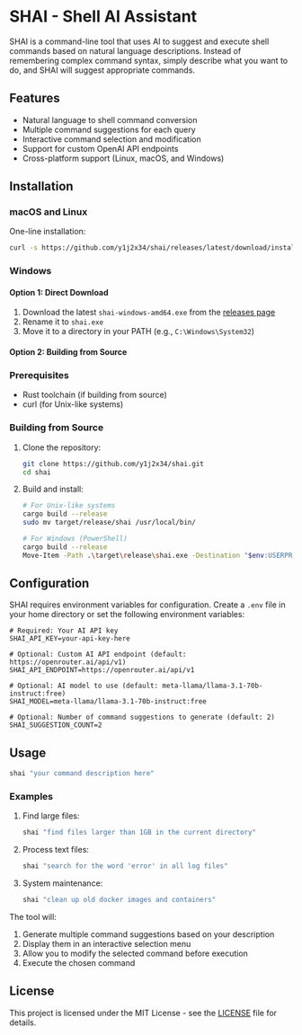 # SHAI - Shell AI Assistant

SHAI is a command-line tool that uses AI to suggest and execute shell commands based on natural language descriptions. Instead of remembering complex command syntax, simply describe what you want to do, and SHAI will suggest appropriate commands.

## Features

- Natural language to shell command conversion
- Multiple command suggestions for each query
- Interactive command selection and modification
- Support for custom OpenAI API endpoints
- Cross-platform support (Linux, macOS, and Windows)

## Installation

### macOS and Linux

One-line installation:

```bash
curl -s https://github.com/y1j2x34/shai/releases/latest/download/install.sh | bash
```

### Windows

#### Option 1: Direct Download

1. Download the latest `shai-windows-amd64.exe` from the [releases page](https://github.com/y1j2x34/shai/releases/latest)
2. Rename it to `shai.exe`
3. Move it to a directory in your PATH (e.g., `C:\Windows\System32`)

#### Option 2: Building from Source

### Prerequisites

- Rust toolchain (if building from source)
- curl (for Unix-like systems)

### Building from Source

1. Clone the repository:

    ```bash
    git clone https://github.com/y1j2x34/shai.git
    cd shai
    ```

2. Build and install:

    ```bash
    # For Unix-like systems
    cargo build --release
    sudo mv target/release/shai /usr/local/bin/

    # For Windows (PowerShell)
    cargo build --release
    Move-Item -Path .\target\release\shai.exe -Destination "$env:USERPROFILE\AppData\Local\Microsoft\WindowsApps\shai.exe"
    ```

## Configuration

SHAI requires environment variables for configuration. Create a `.env` file in your home directory or set the following environment variables:

```env
# Required: Your AI API key
SHAI_API_KEY=your-api-key-here

# Optional: Custom AI API endpoint (default: https://openrouter.ai/api/v1)
SHAI_API_ENDPOINT=https://openrouter.ai/api/v1

# Optional: AI model to use (default: meta-llama/llama-3.1-70b-instruct:free)
SHAI_MODEL=meta-llama/llama-3.1-70b-instruct:free

# Optional: Number of command suggestions to generate (default: 2)
SHAI_SUGGESTION_COUNT=2
```

## Usage

```bash
shai "your command description here"
```

### Examples

1. Find large files:

    ```bash
    shai "find files larger than 1GB in the current directory"
    ```

2. Process text files:

    ```bash
    shai "search for the word 'error' in all log files"
    ```

3. System maintenance:

    ```bash
    shai "clean up old docker images and containers"
    ```

The tool will:

1. Generate multiple command suggestions based on your description
2. Display them in an interactive selection menu
3. Allow you to modify the selected command before execution
4. Execute the chosen command

## License

This project is licensed under the MIT License - see the [LICENSE](LICENSE) file for details.
